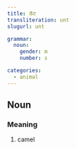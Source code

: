 ```yaml
---
title: ऊँट
transliteration: unt
slugurl: unt

grammar: 
  noun:
    gender: m
    number: s

categories: 
  - animal
---
```

## Noun
<fos :word="title"></fos>

### Meaning
1. camel